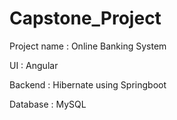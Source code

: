 # Capstone_Project 

Project name : Online Banking System

UI : Angular

Backend : Hibernate using Springboot

Database : MySQL

